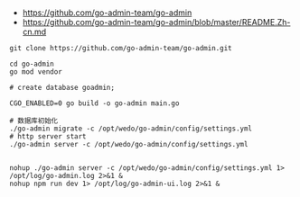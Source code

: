 
### 
- https://github.com/go-admin-team/go-admin
- https://github.com/go-admin-team/go-admin/blob/master/README.Zh-cn.md
```shell
git clone https://github.com/go-admin-team/go-admin.git

cd go-admin
go mod vendor

# create database goadmin;

CGO_ENABLED=0 go build -o go-admin main.go

# 数据库初始化
./go-admin migrate -c /opt/wedo/go-admin/config/settings.yml
# http server start
./go-admin server -c /opt/wedo/go-admin/config/settings.yml
  
  
nohup ./go-admin server -c /opt/wedo/go-admin/config/settings.yml 1> /opt/log/go-admin.log 2>&1 &  
nohup npm run dev 1> /opt/log/go-admin-ui.log 2>&1 &  
```


